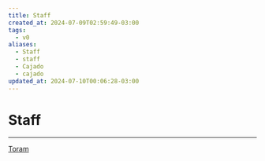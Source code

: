 ```yaml
---
title: Staff
created_at: 2024-07-09T02:59:49-03:00
tags:
  - v0
aliases:
  - Staff
  - staff
  - Cajado
  - cajado
updated_at: 2024-07-10T00:06:28-03:00
---
```

# Staff
---
[Toram](_draft/2024/07/2024-07-06-Toram.md)
